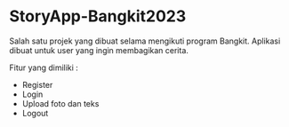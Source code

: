# StoryApp-Bangkit2023
Salah satu projek yang dibuat selama mengikuti program Bangkit. Aplikasi dibuat untuk user yang ingin membagikan cerita.

Fitur yang dimiliki : 
- Register
- Login
- Upload foto dan teks
- Logout
